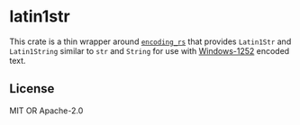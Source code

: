 # latin1str

This crate is a thin wrapper around [`encoding_rs`](https://crates.io/crates/encoding_rs)
that provides `Latin1Str` and `Latin1String` similar to `str` and `String` for
use with [Windows-1252] encoded text.

[Windows-1252]: https://en.wikipedia.org/wiki/Windows-1252

## License

MIT OR Apache-2.0
